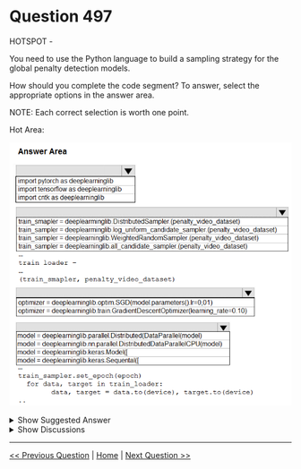 # Question 497

HOTSPOT -

You need to use the Python language to build a sampling strategy for the global penalty detection models.

How should you complete the code segment? To answer, select the appropriate options in the answer area.

NOTE: Each correct selection is worth one point.

Hot Area:

![Question Image](images/q497_q_0032400001.png)

<details>
  <summary>Show Suggested Answer</summary>

  <img src="images/q497_ans_0_0032500001.png" alt="Answer Image"><br>
<p>Box 1: import pytorch as deeplearninglib</p>
<p>Box 2: ..DistributedSampler(Sampler)..</p>
<p>DistributedSampler(Sampler):</p>
<p>Sampler that restricts data loading to a subset of the dataset.</p>
<p>It is especially useful in conjunction with class:`torch.nn.parallel.DistributedDataParallel`. In such case, each process can pass a DistributedSampler instance as a</p>
<p>DataLoader sampler, and load a subset of the original dataset that is exclusive to it.</p>
<p>Scenario: Sampling must guarantee mutual and collective exclusively between local and global segmentation models that share the same features.</p>
<p>Box 3: optimizer = deeplearninglib.train. GradientDescentOptimizer(learning_rate=0.10)</p>
<p>Incorrect Answers: ..SGD..</p>
<p>Scenario: All penalty detection models show inference phases using a Stochastic Gradient Descent (SGD) are running too slow.</p>
<p>Box 4: .. nn.parallel.DistributedDataParallel..</p>
<p>DistributedSampler(Sampler): The sampler that restricts data loading to a subset of the dataset.</p>
<p>It is especially useful in conjunction with :class:`torch.nn.parallel.DistributedDataParallel`.</p>
<p>Reference:</p>
<p>https://github.com/pytorch/pytorch/blob/master/torch/utils/data/distributed.py</p>

</details>

<details>
  <summary>Show Discussions</summary>

<blockquote><p><strong>prashantjoge</strong> <code>(Sat 28 May 2022 08:00)</code> - <em>Upvotes: 13</em></p><p>TF supports static computational graph while pytorch supports  dynamic Computational Graph. So the answer to the first question  is pytorch since we are asked to use dynamic runtime graph computation
the 2nd and 4th option are as described in the given solution
The 3rd option is confusing, since SGD is offered by pytorch and gradient descent optimizer is offered by tensorflow. I will go with SGD, because it goes with the rest of the answers even though there is this &quot;All penalty detection models show inference phases using a Stochastic Gradient Descent (SGD) are running too slow&quot;</p></blockquote>
<blockquote><p><strong>dzzz</strong> <code>(Tue 28 Dec 2021 13:05)</code> - <em>Upvotes: 7</em></p><p>Box3: train.GradientDescentOptimizer belongs to TensorFlow, but the other boxes use Pytorch. 
https://www.tensorflow.org/api_docs/python/tf/compat/v1/train/GradientDescentOptimizer</p></blockquote>
<blockquote><p><strong>phdykd</strong> <code>(Wed 31 Jul 2024 16:22)</code> - <em>Upvotes: 1</em></p><p>-import pytorch as deeplearninglib
f-train sampler = deeplearninglib.WeightedRandomSampler.(penalty video dataset)
h-optimizer = deeplearninglib.optim. SGD(model. parameters).Ir=0,01)
k-model = deeplearninglib.nn.parallel. DistributedDataParallelCPU(model)
These options support the requirements of dynamic runtime graph computation, handling imbalance in the penalty detection classes, applying Stochastic Gradient Descent (SGD) optimizer, and employing parallel computations for the model respectively.</p></blockquote>
<blockquote><p><strong>phdykd</strong> <code>(Sat 24 Feb 2024 22:52)</code> - <em>Upvotes: 1</em></p><p>Box 1: A) import pytorch as deeplearninglib

Explanation: Since the feature mentioned, dynamic runtime graph computation, is a feature of PyTorch, we should import PyTorch in this case.

Box 2: C) train_sampler= deeplearninglib.WeightedRnadomSampler.(penalty_video_dataset)

Explanation: A sampling strategy is required for the global penalty detection models. The WeightedRandomSampler allows for weighted sampling, which may be useful for ensuring that rarer samples are not overlooked in the training process.

Box 3: A) optimizer= deeplearninglib.optim.SGD(model.parameters().lr=0.01)

Explanation: The SGD optimizer is mentioned specifically for the penalty detection models, and the learning rate is set to 0.01.

Box 4: A) model= deeplearninglib.parallel.DistributedDataParallel(model)

Explanation: The DistributedDataParallel module allows for parallel processing of a single model across multiple devices or nodes, which can significantly speed up the training process. This is useful for the global penalty detection models, which are mentioned to have slow inference times.</p></blockquote>
<blockquote><p><strong>ning</strong> <code>(Sat 17 Jun 2023 11:52)</code> - <em>Upvotes: 1</em></p><p>No clue, the only thing I know of is that 
DistributedSampler, Optim.SGD, and nn.Parallel ... are all pytouch packages or classes ...</p></blockquote>
<blockquote><p><strong>frida321</strong> <code>(Tue 27 Sep 2022 13:43)</code> - <em>Upvotes: 5</em></p><p>so hard to answer</p></blockquote>
<blockquote><p><strong>ckkobe24</strong> <code>(Sat 24 Sep 2022 04:18)</code> - <em>Upvotes: 3</em></p><p>its all messed up ......</p></blockquote>
<blockquote><p><strong>YipingRuan</strong> <code>(Mon 25 Jul 2022 11:43)</code> - <em>Upvotes: 1</em></p><p>Why Box 4 uses CPU?</p></blockquote>
<blockquote><p><strong>andre999</strong> <code>(Tue 21 Jun 2022 06:02)</code> - <em>Upvotes: 1</em></p><p>Box 2 is not correct either, it says &#x27;deeplearming&#x27; instead of &#x27;deeplearning&#x27;...</p></blockquote>
<blockquote><p><strong>luca2712</strong> <code>(Sat 22 Jan 2022 13:34)</code> - <em>Upvotes: 3</em></p><p>I think, box3: optimizer = deeplearninglib.optim.SGD(model.parameters().lr=0,01)

https://analyticsindiamag.com/how-ml-frameworks-like-tensorflow-and-pytorch-handle-gradient-descent/</p></blockquote>
<blockquote><p><strong>wjrmffldrhrl</strong> <code>(Tue 08 Mar 2022 04:21)</code> - <em>Upvotes: 1</em></p><p>In this case say &quot;All penalty detection models show inference phases using a Stochastic Gradient Descent (SGD) are running too slow.&quot;</p></blockquote>
<blockquote><p><strong>lucho94</strong> <code>(Tue 04 Jan 2022 16:28)</code> - <em>Upvotes: 1</em></p><p>Which is the correct one?</p></blockquote>
<blockquote><p><strong>wahaha</strong> <code>(Mon 20 Dec 2021 09:03)</code> - <em>Upvotes: 1</em></p><p>why pytorch not tensorflow? they both support Python</p></blockquote>
<blockquote><p><strong>kurasaki</strong> <code>(Tue 28 Dec 2021 11:49)</code> - <em>Upvotes: 8</em></p><p>we need to use dynamic runtime graph computation thus pytorch</p></blockquote>
<blockquote><p><strong>sim39</strong> <code>(Wed 07 Sep 2022 10:16)</code> - <em>Upvotes: 3</em></p><p>I might be wrong, but I think the &quot;to.device()&quot; code reveals that it must be PyTorch</p></blockquote>

</details>

---

[<< Previous Question](question_496.md) | [Home](/index.md) | [Next Question >>](question_498.md)
